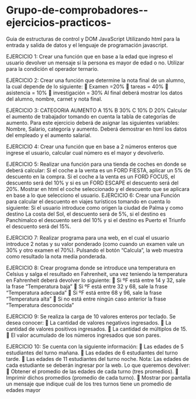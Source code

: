 # Grupo-de-comprobadores--ejercicios-practicos-

Guia de estructuras de control y DOM JavaScript
Utilizando html para la entrada y salida de datos y el lenguaje de programación javascript.

EJERCICIO 1:
Crear una función que en base a la edad que ingreso el usuario devolver un mensaje si la
persona es mayor de edad o no. Utilizar para la condición el operador ternario.

EJERCICIO 2:
Crear una función que determine la nota final de un alumno, la cual depende de lo siguiente:
 Examen =20%
 tareas = 40%
 asistencia = 10%
 investigación = 30%
Al final deberá mostrar los datos del alumno, nombre, carnet y nota final.

EJERCICIO 3:
CATEGORIA AUMENTO
A 15%
B 30%
C 10%
D 20%
Calcular el aumento de trabajador tomando en cuenta la tabla de categorías de aumento.
Para este ejercicio deberá de asignar las siguientes variables: Nombre, Salario, categoría y
aumento. Deberá demostrar en html los datos del empleado y el aumento salarial.

EJERCICIO 4:
Crear una función que en base a 2 números enteros que ingrese el usuario, calcular cual
número es el mayor y devolverlo. 

EJERCICIO 5:
Realizar una función para una tienda de coches en donde se deberá calcular: Si el coche a
la venta es un FORD FIESTA, aplicar un 5% de descuento en la compra. Si el coche a la
venta es un FORD FOCUS, el descuento será del 10% y si es un FORD ESCAPE el descuento
será del 20%. Mostrar en html el coche seleccionado y el descuento que se aplicara en base
a lo que selecciono el usuario.
EJERCICIO 6:
Crear una Función para calcular el descuento en viajes turísticos tomando en cuenta lo
siguiente:
Si el usuario introduce como origen la ciudad de Palma y como destino La costa del Sol, el
descuento será de 5%, si el destino es Panchimalco el descuento será del 10% y si el destino
es Puerto el Triunfo el descuento será del 15%.

EJERCICIO 7:
Realizar programa para una web, en el cual el usuario introduce 2 notas y su valor
ponderado (como cuando un examen vale un 30% y otro examen el 70%). Pulsando el
botón “Calcula”, la web muestra como resultado la nota media ponderada.

EJERCICIO 8:
Crear programa donde se introduce una temperatura en Celsius y salga el resultado en
Fahrenheit, una vez teniendo la temperatura en Fahrenheit deberá devolver lo siguiente:
 Si ºF está entre 14 y 32, sale la frase “Temperatura baja”
 Si ºF está entre 32 y 68, sale la frase “Temperatura adecuada”
 Si ºF está entre 68 y 96, sale la frase “Temperatura alta”
 Si no está entre ningún caso anterior la frase “Temperatura desconocida”

EJERCICIO 9:
Se realiza la carga de 10 valores enteros por teclado. Se desea conocer:
 La cantidad de valores negativos ingresados.
 La cantidad de valores positivos ingresados.
 La cantidad de múltiplos de 15.
 El valor acumulado de los números ingresados que son pares.

EJERCICIO 10:
Se cuenta con la siguiente información:
 Las edades de 5 estudiantes del turno mañana.
 Las edades de 6 estudiantes del turno tarde.
 Las edades de 11 estudiantes del turno noche.
Nota: Las edades de cada estudiante se deberán ingresar por la web.
Lo que queremos devolver:
 Obtener el promedio de las edades de cada turno (tres promedios).
 Imprimir dichos promedios (promedio de cada turno).
 Mostrar por pantalla un mensaje que indique cuál de los tres turnos tiene un
promedio de edades mayor
